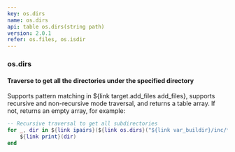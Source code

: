 ```yaml
---
key: os.dirs
name: os.dirs
api: table os.dirs(string path)
version: 2.0.1
refer: os.files, os.isdir
---
```


### os.dirs

#### Traverse to get all the directories under the specified directory

Supports pattern matching in ${link target.add_files add_files}, supports recursive and non-recursive mode traversal, and returns a table array. If not, returns an empty array, for example:

```lua
-- Recursive traversal to get all subdirectories
for _, dir in ${link ipairs}(${link os.dirs}("${link var_buildir}/inc/**")) do
    ${link print}(dir)
end
```
